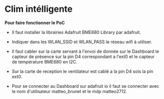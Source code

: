 #  Clim intélligente 

**Pour faire fonctionner le PoC**

- Il faut installer la librairies Adafruit BME680 Library par adafruit.

- Indiquer dans les WLAN_SSID et WLAN_PASS le réseau wifi à utiliser.

- Il faut cabler sur la carte servant à l'envoi de donnée sur le Dashboard le capteur de présence sur la pin D4 correspondant a l'ext0 et le capteur de température BME680 en I2C.

- Sur la carte de reception le ventilateur est cablé a la pin D4 sois la pin ext0.

- Pour se connecter au Dashboard sur adafruit io il faut se connecter avec le nom d'utilisateur matteo_brunet et le mdp matteo2712.
